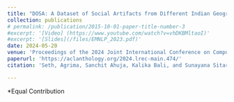 ```yaml
---
title: "DOSA: A Dataset of Social Artifacts from Different Indian Geographical Subcultures"
collection: publications
# permalink: /publication/2015-10-01-paper-title-number-3
#excerpt: '[Video] (https://www.youtube.com/watch?v=vhDKBMltaoI)'
#excerpt: '[Slides](/files/EMNLP_2023.pdf)'
date: 2024-05-20
venue: 'Proceedings of the 2024 Joint International Conference on Computational Linguistics, Language Resources and Evaluation (LREC-COLING 2024)'
paperurl: 'https://aclanthology.org/2024.lrec-main.474/'
citation: 'Seth, Agrima, Sanchit Ahuja, Kalika Bali, and Sunayana Sitaram. "DOSA: A Dataset of Social Artifacts from Different Indian Geographical Subcultures." arXiv preprint arXiv:2403.14651 (2024).'

---
```

*Equal Contribution